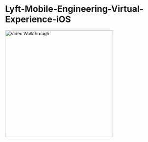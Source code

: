 # Lyft-Mobile-Engineering-Virtual-Experience-iOS

<img src='https://user-images.githubusercontent.com/55524257/165816968-2a80fd38-692f-4c07-b4f7-c1a015990b52.mp4' title='Video Walkthrough' width='350' alt='Video Walkthrough' />
